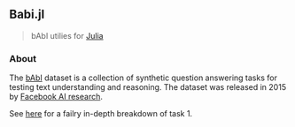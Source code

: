 Babi.jl
-------
> bAbI utilies for [Julia](http://julialang.org/)

### About
The [bAbI](https://research.facebook.com/researchers/1543934539189348) dataset is a collection of synthetic question answering tasks for testing text understanding and reasoning. The dataset was released in 2015 by [Facebook AI research](https://research.facebook.com/ai). 



See [here](http://thomlake.github.io/2016/03/20/deconstructing-babi-task-1.html) for a failry in-depth breakdown of task 1.